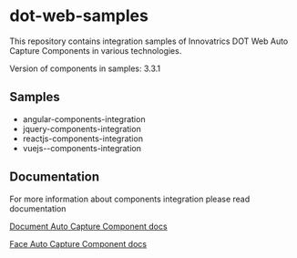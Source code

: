 # dot-web-samples

This repository contains integration samples of Innovatrics DOT Web Auto Capture Components in various technologies.

Version of components in samples: 3.3.1

## Samples

- angular-components-integration
- jquery-components-integration
- reactjs-components-integration
- vuejs--components-integration

## Documentation

For more information about components integration please read documentation

[Document Auto Capture Component docs](https://dot.pages.innovatrics.net/dot-documentation-public/technical/remote/dot-web-document/latest/documentation/)

[Face Auto Capture Component docs](https://dot.pages.innovatrics.net/dot-documentation-public/technical/remote/dot-web-face/latest/documentation/)
